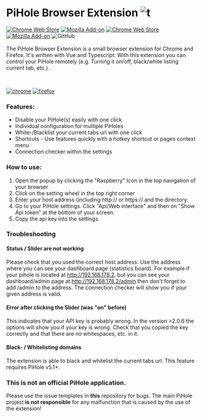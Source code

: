 # PiHole Browser Extension ![t](https://github.com/badsgahhl/pihole-browser-extension/blob/master/icon/icon-48.png?raw=true)

[![Chrome Web Store](https://img.shields.io/chrome-web-store/v/ngoafjpapneaopfkpboebcahajopcifi)](https://chrome.google.com/webstore/detail/switch-for-pihole/ngoafjpapneaopfkpboebcahajopcifi)
[![Mozilla Add-on](https://img.shields.io/amo/v/pihole-browser-extension)](https://addons.mozilla.org/firefox/addon/pihole-browser-extension/)
[![Chrome Web Store](https://img.shields.io/chrome-web-store/users/ngoafjpapneaopfkpboebcahajopcifi?label=chrome%20users)](https://chrome.google.com/webstore/detail/switch-for-pihole/ngoafjpapneaopfkpboebcahajopcifi)
[![Mozilla Add-on](https://img.shields.io/amo/users/pihole-browser-extension?color=green&label=mozilla%20users)](https://addons.mozilla.org/firefox/addon/pihole-browser-extension/)
![GitHub](https://img.shields.io/github/license/badsgahhl/pihole-browser-extension)
<br><br>
The PiHole Browser Extension is a small browser extension for Chrome and Firefox. It's written with Vue and Typescript.
With this extension you can control your PiHole remotely (e.g. Turning it on/off, black/white listing current tab, etc.)
.

<br>

[![chrome](https://cdn.glaser.casa/s/ChromeWebStore_BadgeWBorder.png)](https://chrome.google.com/webstore/detail/switch-for-pihole/ngoafjpapneaopfkpboebcahajopcifi)
[![firefox](https://cdn.glaser.casa/tp/firefox4.png)](https://addons.mozilla.org/firefox/addon/pihole-browser-extension/)

### Features:

- Disable your PiHole(s) easily with one click
- Individual configuration for multiple PiHoles
- White-/Blacklist your current tabs url with one click
- Shortcuts - Use features quickly with a hotkey shortcut or pages context menu
- Connection checker within the settings

### How to use:

1. Open the popup by clicking the "Raspberry" Icon in the top navigation of your browser
2. Click on the setting wheel in the top right corner
3. Enter your host address (including http:// or https:// and the directory.
4. Go to your PiHole settings. Click "Api/Web interface" and then on "Show Api token" at the bottom of your screen.
5. Copy the api key into the settings

### Troubleshooting

#### Status / Slider are not working

Please check that you used the correct host address. Use the address where you can see your dashboard page (statistics
board). For example if your pihole is located at http://192.168.178.2, but you can see your dashboard/admin page
at http://192.168.178.2/admin then don't forget to add /admin to the address. The connection checker will show you if
your given address is valid.

#### Error after clicking the Slider (was "on" before)

This indicates that your API key is probably wrong. In the version >2.0.6 the options will show you if your key is
wrong. Check that you copied the key correctly and that there are no whitespaces, etc. in it.

#### Black- / Whitelisting domains

The extension is able to black and whitelist the current tabs url. This feature requires PiHole v5.1+.

### This is not an official PiHole application.

Please use the issue templates in **this** repository for bugs. The main PiHole project **is not responsible** for any
malfunction that is caused by the use of the extension!
